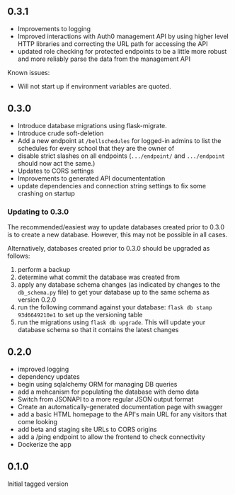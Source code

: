 
## 0.3.1
- Improvements to logging
- Improved interactions with Auth0 management API by using higher level HTTP libraries and correcting the URL path for accessing the API
- updated role checking for protected endpoints to be a little more robust and more reliably parse the data from the management API

Known issues:
- Will not start up if environment variables are quoted.

## 0.3.0
- Introduce database migrations using flask-migrate.
- Introduce crude soft-deletion
- Add a new endpoint at `/bellschedules` for logged-in admins to list the schedules for every school that they are the owner of
- disable strict slashes on all endpoints (`.../endpoint/` and `.../endpoint` should now act the same.)
- Updates to CORS settings
- Improvements to generated API documententation
- update dependencies and connection string settings to fix some crashing on startup


### Updating to 0.3.0
The recommended/easiest way to update databases created prior to 0.3.0 is to create a new database. However, this may not be possible in all cases.

Alternatively, databases created prior to 0.3.0 should be upgraded as follows:
1. perform a backup
2. determine what commit the database was created from
3. apply any database schema changes (as indicated by changes to the `db_schema.py` file) to get your database up to the same schema as version 0.2.0
4. run the following command against your database: `flask db stamp 93d6649210e1` to set up the versioning table
5. run the migrations using `flask db upgrade`. This will update your database schema so that it contains the latest changes

## 0.2.0
- improved logging
- dependency updates
- begin using sqlalchemy ORM for managing DB queries
- add a mehcanism for populating the database with demo data
- Switch from JSONAPI to a more regular JSON output format
- Create an automatically-generated documentation page with swagger
- add a basic HTML homepage to the API's main URL for any visitors that come looking
- add beta and staging site URLs to CORS origins
- add a /ping endpoint to allow the frontend to check connectivity
- Dockerize the app
## 0.1.0
Initial tagged version